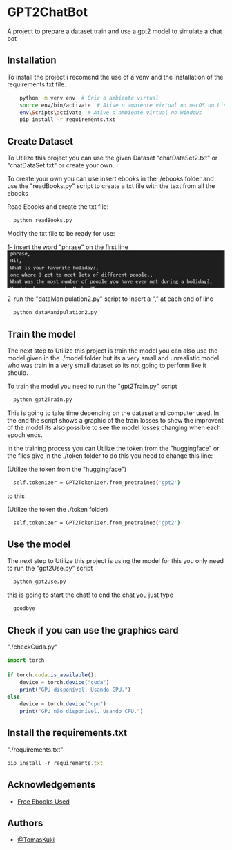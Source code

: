 
# GPT2ChatBot

A project to prepare a dataset train and use a gpt2 model to simulate a chat bot


## Installation

To install the project i recomend the use of a venv and the Installation of the requirements txt file.

```bash
    python -m venv env  # Crie o ambiente virtual
    source env/bin/activate  # Ative o ambiente virtual no macOS ou Linux
    env\Scripts\activate  # Ative o ambiente virtual no Windows
    pip install -r requirements.txt
```
    
## Create Dataset

To Utilize this project you can use the given Dataset "chatDataSet2.txt" or "chatDataSet.txt" or create your own.

To create your own you can use insert ebooks in the ./ebooks folder and use the "readBooks.py" script to create a txt file with the text from all the ebooks

Read Ebooks and create the txt file:
```bash
  python readBooks.py
```
Modify the txt file to be ready for use:

1- insert the word "phrase" on the first line
![1Line](https://github.com/TomasKuki/GPT2ChatBot/blob/main/documentation/1Line.png?raw=true)

2-run the "dataManipulation2.py" script to insert a "," at each end of line
```bash
  python dataManipulation2.py
```

## Train the model

The next step to Utilize this project is train the model you can also use the model given in the ./model folder but its a very small and unrealistic model who was train in a very small dataset so its not going to perform like it should.

To train the model you need to run the "gpt2Train.py" script
```bash
  python gpt2Train.py
```
This is going to take time depending on the dataset and computer used.
In the end the script shows a graphic of the train losses to show the improvent of the model its also possible to see the model losses changing when each epoch ends.

In the training process you can Utilize the token from the "huggingface" or the files give in the ./token folder to do this you need to change this line:

(Utilize the token from the "huggingface")
```bash
  self.tokenizer = GPT2Tokenizer.from_pretrained('gpt2')
```

to this 

(Utilize the token the ./token folder)
```bash
  self.tokenizer = GPT2Tokenizer.from_pretrained('gpt2')
```

## Use the model

The next step to Utilize this project is using the model for this you only need to run the "gpt2Use.py" script

```bash
  python gpt2Use.py
```
this is going to start the chat! to end the chat you just type
```bash
  goodbye
```



## Check if you can use the graphics card

"./checkCuda.py"

```javascript
import torch

if torch.cuda.is_available():
    device = torch.device("cuda")
    print("GPU disponível. Usando GPU.")
else:
    device = torch.device("cpu")
    print("GPU não disponível. Usando CPU.")

```

## Install the requirements.txt

"./requirements.txt"

```javascript
pip install -r requirements.txt

```


## Acknowledgements

 - [Free Ebooks Used](https://www.gutenberg.org/)


## Authors

- [@TomasKuki](https://www.github.com/TomasKuki)

